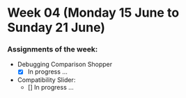 # Week 04 (Monday 15 June to Sunday 21 June)

### Assignments of the week:
- Debugging Comparison Shopper
  - [X] In progress ...  
 
- Compatibility Slider: 
  - [] In progress ...
